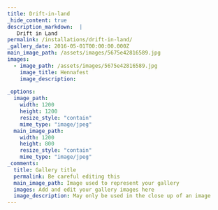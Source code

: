 ```yaml
---
title: Drift-in-land
_hide_content: true
description_markdown:  |
   Drift in Land
permalink: /installations/drift-in-land/
_gallery_date: 2016-05-01T00:00:00.000Z
main_image_path: /assets/images/5675e42816589.jpg
images:            
  - image_path: /assets/images/5675e42816589.jpg
    image_title: Hennafest
    image_description:   
          
_options:
  image_path:
    width: 1200
    height: 1200
    resize_style: "contain"
    mime_type: "image/jpeg"
  main_image_path:
    width: 1200
    height: 800
    resize_style: "contain"
    mime_type: "image/jpeg"
_comments:
  title: Gallery title
  permalink: Be careful editing this
  main_image_path: Image used to represent your gallery
  images: Add and edit your gallery images here
  image_description: May only be used in the close up of an image
---
```


